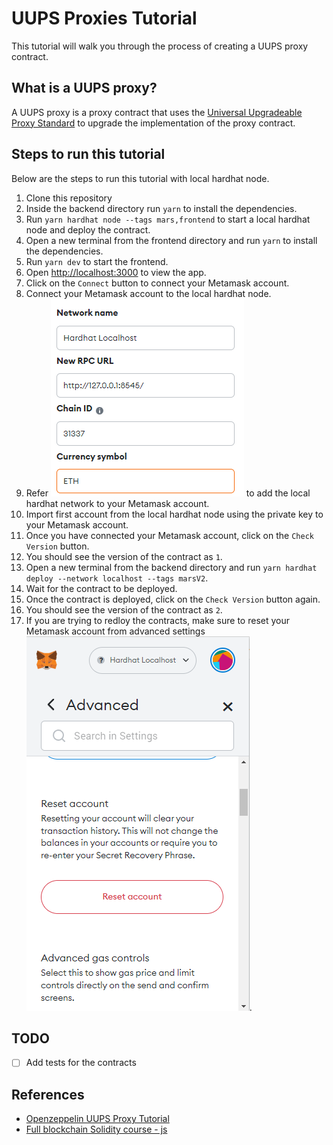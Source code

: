 # UUPS Proxies Tutorial

This tutorial will walk you through the process of creating a UUPS proxy contract.

## What is a UUPS proxy?

A UUPS proxy is a proxy contract that uses the [Universal Upgradeable Proxy Standard](https://eips.ethereum.org/EIPS/eip-1822) to upgrade the implementation of the proxy contract.

## Steps to run this tutorial

Below are the steps to run this tutorial with local hardhat node.

1. Clone this repository
2. Inside the backend directory run `yarn` to install the dependencies.
3. Run `yarn hardhat node --tags mars,frontend` to start a local hardhat node and deploy the contract.
4. Open a new terminal from the frontend directory and run `yarn` to install the dependencies.
5. Run `yarn dev` to start the frontend.
6. Open <http://localhost:3000> to view the app.
7. Click on the `Connect` button to connect your Metamask account.
8. Connect your Metamask account to the local hardhat node.
9. Refer ![hardhat network details](https://github.com/FiroshV/uups-proxies-tutorial/blob/main/images/hardhat_network_details.png) to add the local hardhat network to your Metamask account.
10. Import first account from the local hardhat node using the private key to your Metamask account.
11. Once you have connected your Metamask account, click on the `Check Version` button.
12. You should see the version of the contract as `1`.
13. Open a new terminal from the backend directory and run `yarn hardhat deploy --network localhost --tags marsV2`.
14. Wait for the contract to be deployed.
15. Once the contract is deployed, click on the `Check Version` button again.
16. You should see the version of the contract as `2`.
17. If you are trying to redloy the contracts, make sure to reset your Metamask account from advanced settings ![Reset account](https://github.com/FiroshV/uups-proxies-tutorial/blob/main/images/reset_account.png).

## TODO

- [ ] Add tests for the contracts

## References

- [Openzeppelin UUPS Proxy Tutorial](https://forum.openzeppelin.com/t/uups-proxies-tutorial-solidity-javascript/7786)  
- [Full blockchain Solidity course - js](https://github.com/smartcontractkit/full-blockchain-solidity-course-js)
